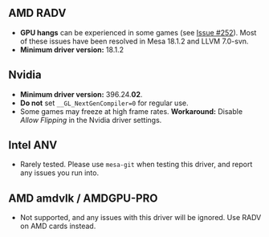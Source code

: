 ## AMD RADV
- **GPU hangs** can be experienced in some games (see [Issue #252](https://github.com/doitsujin/dxvk/issues/252)). Most of these issues have been resolved in Mesa 18.1.2 and LLVM 7.0-svn.
- **Minimum driver version:** 18.1.2

## Nvidia
- **Minimum driver version:** 396.24.**02**.
- **Do not** set `__GL_NextGenCompiler=0` for regular use.
- Some games may freeze at high frame rates. **Workaround:** Disable *Allow Flipping* in the Nvidia driver settings.

## Intel ANV
- Rarely tested. Please use `mesa-git` when testing this driver, and report any issues you run into.

## AMD amdvlk / AMDGPU-PRO
- Not supported, and any issues with this driver will be ignored. Use RADV on AMD cards instead.